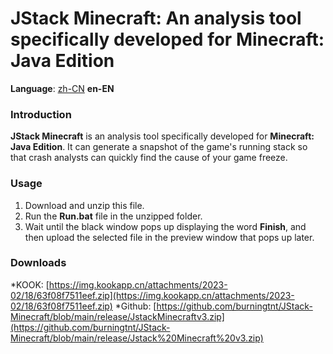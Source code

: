 JStack Minecraft: An analysis tool specifically developed for Minecraft: Java Edition
=================

**Language**: [zh-CN](https://github.com/burningtnt/JStack-Minecraft/blob/main/README_zh-CN.md) **en-EN**

### Introduction
**JStack Minecraft** is an analysis tool specifically developed for **Minecraft: Java Edition**. It can generate a snapshot of the game's running stack so that crash analysts can quickly find the cause of your game freeze.

### Usage
1. Download and unzip this file.
2. Run the **Run.bat** file in the unzipped folder.
3. Wait until the black window pops up displaying the word  **Finish**, and then upload the selected file in the preview window that pops up later.

### Downloads
*KOOK: [https://img.kookapp.cn/attachments/2023-02/18/63f08f7511eef.zip](https://img.kookapp.cn/attachments/2023-02/18/63f08f7511eef.zip)
*Github: [https://github.com/burningtnt/JStack-Minecraft/blob/main/release/JstackMinecraftv3.zip](https://github.com/burningtnt/JStack-Minecraft/blob/main/release/Jstack%20Minecraft%20v3.zip)